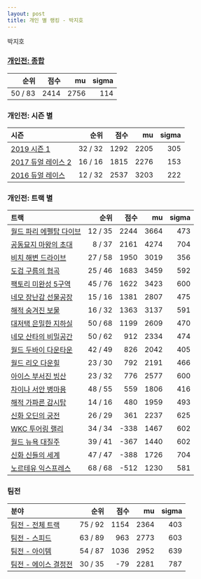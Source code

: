```yaml
---
layout: post
title: 개인 별 랭킹 - 박지호
---
```


박지호

### [개인전: 종합](../singles-full)

| 순위 | 점수 | mu | sigma |
|---:|---:|---:|---:|
| 50 / 83 | 2414 | 2756 | 114 |

### 개인전: 시즌 별

| 시즌 | 순위 | 점수 | mu | sigma |
|:---|---:|---:|---:|---:|
| [2019 시즌 1](../s2019_1) | 32 / 32 | 1292 | 2205 | 305 |
| [2017 듀얼 레이스 2](../s2017_1) | 16 / 16 | 1815 | 2276 | 153 |
| [2016 듀얼 레이스](../s2016_1) | 12 / 32 | 2537 | 3203 | 222 |

### 개인전: 트랙 별

| 트랙 | 순위 | 점수 | mu | sigma |
|:---|---:|---:|---:|---:|
| [월드 파리 에펠탑 다이브](../eifel) | 12 / 35 | 2244 | 3664 | 473 |
| [공동묘지 마왕의 초대](../mawang) | 8 / 37 | 2161 | 4274 | 704 |
| [비치 해변 드라이브](../haebyun) | 27 / 58 | 1950 | 3019 | 356 |
| [도검 구름의 협곡](../hyupgog) | 25 / 46 | 1683 | 3459 | 592 |
| [팩토리 미완성 5구역](../district5) | 45 / 76 | 1622 | 3423 | 600 |
| [네모 장난감 선물공장](../present) | 15 / 16 | 1381 | 2807 | 475 |
| [해적 숨겨진 보물](../haesumbo) | 16 / 32 | 1363 | 3137 | 591 |
| [대저택 은밀한 지하실](../jeotaek) | 50 / 68 | 1199 | 2609 | 470 |
| [네모 산타의 비밀공간](../santa) | 50 / 62 | 912 | 2334 | 474 |
| [월드 두바이 다운타운](../dubai) | 42 / 49 | 826 | 2042 | 405 |
| [월드 리오 다운힐](../rio) | 23 / 30 | 792 | 2191 | 466 |
| [아이스 부서진 빙산](../boobing) | 23 / 32 | 776 | 2577 | 600 |
| [차이나 서안 병마용](../byeongma) | 48 / 55 | 559 | 1806 | 416 |
| [해적 가파른 감시탑](../gamshi) | 14 / 16 | 480 | 1959 | 493 |
| [신화 오딘의 궁전](../odin) | 26 / 29 | 361 | 2237 | 625 |
| [WKC 투어링 랠리](../rally) | 34 / 34 | -338 | 1467 | 602 |
| [월드 뉴욕 대질주](../newyork) | 39 / 41 | -367 | 1440 | 602 |
| [신화 신들의 세계](../shinsegye) | 47 / 47 | -388 | 1726 | 704 |
| [노르테유 익스프레스](../noex) | 68 / 68 | -512 | 1230 | 581 |

### 팀전

| 분야 | 순위 | 점수 | mu | sigma |
|:---|---:|---:|---:|---:|
| [팀전 - 전체 트랙](../team-full) | 75 / 92 | 1154 | 2364 | 403 |
| [팀전 - 스피드](../team-speed) | 63 / 89 | 963 | 2773 | 603 |
| [팀전 - 아이템](../team-item) | 54 / 87 | 1036 | 2952 | 639 |
| [팀전 - 에이스 결정전](../team-ace) | 30 / 35 | -79 | 2281 | 787 |
